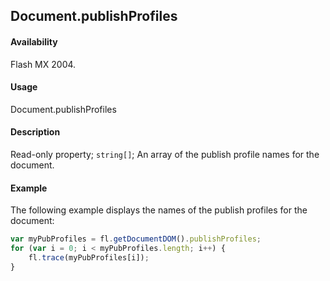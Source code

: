 ## Document.publishProfiles

#### Availability

Flash MX 2004.

#### Usage

Document.publishProfiles

#### Description

Read-only property; `string[]`; An array of the publish profile names for the document.

#### Example

The following example displays the names of the publish profiles for the document:

```javascript
var myPubProfiles = fl.getDocumentDOM().publishProfiles;
for (var i = 0; i < myPubProfiles.length; i++) {
    fl.trace(myPubProfiles[i]);
}
```
